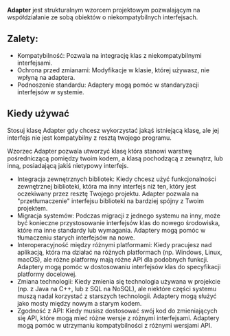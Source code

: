 **Adapter** jest strukturalnym wzorcem projektowym pozwalającym na współdziałanie ze sobą obiektów o niekompatybilnych interfejsach.

## Zalety:

- Kompatybilność: Pozwala na integrację klas z niekompatybilnymi interfejsami.
- Ochrona przed zmianami: Modyfikacje w klasie, której używasz, nie wpłyną na adaptera.
- Podnoszenie standardu: Adaptery mogą pomóc w standaryzacji interfejsów w systemie.

## Kiedy używać

Stosuj klasę Adapter gdy chcesz wykorzystać jakąś istniejącą klasę, ale jej interfejs nie jest kompatybilny z resztą twojego programu.

Wzorzec Adapter pozwala utworzyć klasę która stanowi warstwę pośredniczącą pomiędzy twoim kodem, a klasą pochodzącą z zewnątrz, lub inną, posiadającą jakiś nietypowy interfejs.

- Integracja zewnętrznych bibliotek: Kiedy chcesz użyć funkcjonalności zewnętrznej biblioteki, która ma inny interfejs niż ten, który jest oczekiwany przez resztę Twojego projektu. Adapter pozwala na "przetłumaczenie" interfejsu biblioteki na bardziej spójny z Twoim projektem.
- Migracja systemów: Podczas migracji z jednego systemu na inny, może być konieczne przystosowanie interfejsów klas do nowego środowiska, które ma inne standardy lub wymagania. Adaptery mogą pomóc w tłumaczeniu starych interfejsów na nowe.
- Interoperacyjność między różnymi platformami: Kiedy pracujesz nad aplikacją, która ma działać na różnych platformach (np. Windows, Linux, macOS), ale różne platformy mają różne API dla podobnych funkcji. Adaptery mogą pomóc w dostosowaniu interfejsów klas do specyfikacji platformy docelowej.
- Zmiana technologii: Kiedy zmienia się technologia używana w projekcie (np. z Java na C++, lub z SQL na NoSQL), ale niektóre części systemu muszą nadal korzystać z starszych technologii. Adaptery mogą służyć jako mosty między nowym a starym kodem.
- Zgodność z API: Kiedy musisz dostosować swój kod do zmieniających się API, które mogą mieć różne wersje z różnymi interfejsami. Adaptery mogą pomóc w utrzymaniu kompatybilności z różnymi wersjami API.
